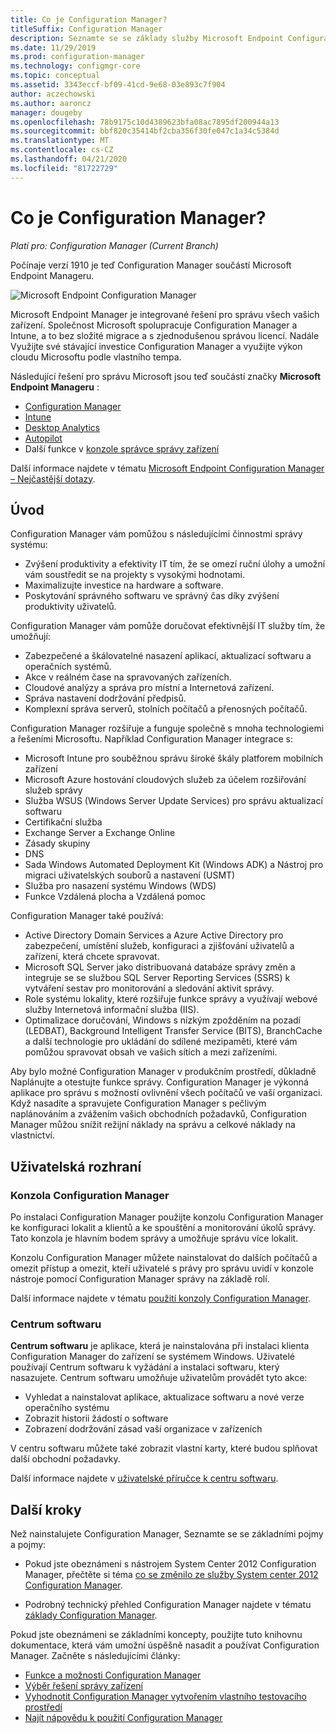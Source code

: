 ```yaml
---
title: Co je Configuration Manager?
titleSuffix: Configuration Manager
description: Seznamte se se základy služby Microsoft Endpoint Configuration Manager.
ms.date: 11/29/2019
ms.prod: configuration-manager
ms.technology: configmgr-core
ms.topic: conceptual
ms.assetid: 3343eccf-bf09-41cd-9e68-03e893c7f904
author: aczechowski
ms.author: aaroncz
manager: dougeby
ms.openlocfilehash: 78b9175c10d4389623bfa08ac7895df200944a13
ms.sourcegitcommit: bbf820c35414bf2cba356f30fe047c1a34c5384d
ms.translationtype: MT
ms.contentlocale: cs-CZ
ms.lasthandoff: 04/21/2020
ms.locfileid: "81722729"
---
```

# <a name="what-is-configuration-manager"></a>Co je Configuration Manager?

*Platí pro: Configuration Manager (Current Branch)*

Počínaje verzí 1910 je teď Configuration Manager součástí Microsoft Endpoint Manageru.

![Microsoft Endpoint Configuration Manager](media/4960084-endpoint-manager-logo.png)

Microsoft Endpoint Manager je integrované řešení pro správu všech vašich zařízení. Společnost Microsoft spolupracuje Configuration Manager a Intune, a to bez složité migrace a s zjednodušenou správou licencí. Nadále Využijte své stávající investice Configuration Manager a využijte výkon cloudu Microsoftu podle vlastního tempa.

Následující řešení pro správu Microsoft jsou teď součástí značky **Microsoft Endpoint Manageru** :

- [Configuration Manager](https://docs.microsoft.com/configmgr)
- [Intune](https://docs.microsoft.com/intune)
- [Desktop Analytics](../../desktop-analytics/overview.md)
- [Autopilot](https://docs.microsoft.com/intune/enrollment/enrollment-autopilot)
- Další funkce v [konzole správce správy zařízení](https://go.microsoft.com/fwlink/?linkid=2109094)

Další informace najdete v tématu [Microsoft Endpoint Configuration Manager – Nejčastější dotazy](microsoft-endpoint-manager-faq.md).

## <a name="introduction"></a>Úvod

Configuration Manager vám pomůžou s následujícími činnostmi správy systému:

- Zvýšení produktivity a efektivity IT tím, že se omezí ruční úlohy a umožní vám soustředit se na projekty s vysokými hodnotami.  
- Maximalizujte investice na hardware a software.  
- Poskytování správného softwaru ve správný čas díky zvýšení produktivity uživatelů.  

Configuration Manager vám pomůže doručovat efektivnější IT služby tím, že umožňují:

- Zabezpečené a škálovatelné nasazení aplikací, aktualizací softwaru a operačních systémů.
- Akce v reálném čase na spravovaných zařízeních.
- Cloudové analýzy a správa pro místní a Internetová zařízení.
- Správa nastavení dodržování předpisů.  
- Komplexní správa serverů, stolních počítačů a přenosných počítačů.

Configuration Manager rozšiřuje a funguje společně s mnoha technologiemi a řešeními Microsoftu. Například Configuration Manager integrace s:  

- Microsoft Intune pro souběžnou správu široké škály platforem mobilních zařízení
- Microsoft Azure hostování cloudových služeb za účelem rozšiřování služeb správy
- Služba WSUS (Windows Server Update Services) pro správu aktualizací softwaru
- Certifikační služba
- Exchange Server a Exchange Online
- Zásady skupiny
- DNS
- Sada Windows Automated Deployment Kit (Windows ADK) a Nástroj pro migraci uživatelských souborů a nastavení (USMT)
- Služba pro nasazení systému Windows (WDS)
- Funkce Vzdálená plocha a Vzdálená pomoc

Configuration Manager také používá:  

- Active Directory Domain Services a Azure Active Directory pro zabezpečení, umístění služeb, konfiguraci a zjišťování uživatelů a zařízení, která chcete spravovat.  
- Microsoft SQL Server jako distribuovaná databáze správy změn a integruje se se službou SQL Server Reporting Services (SSRS) k vytváření sestav pro monitorování a sledování aktivit správy.  
- Role systému lokality, které rozšiřuje funkce správy a využívají webové služby Internetová informační služba (IIS).
- Optimalizace doručování, Windows s nízkým zpožděním na pozadí (LEDBAT), Background Intelligent Transfer Service (BITS), BranchCache a další technologie pro ukládání do sdílené mezipaměti, které vám pomůžou spravovat obsah ve vašich sítích a mezi zařízeními.

Aby bylo možné Configuration Manager v produkčním prostředí, důkladně Naplánujte a otestujte funkce správy. Configuration Manager je výkonná aplikace pro správu s možností ovlivnění všech počítačů ve vaší organizaci. Když nasadíte a spravujete Configuration Manager s pečlivým naplánováním a zvážením vašich obchodních požadavků, Configuration Manager můžou snížit režijní náklady na správu a celkové náklady na vlastnictví.  

## <a name="user-interfaces"></a>Uživatelská rozhraní

### <a name="the-configuration-manager-console"></a><a name="BKMK_Console"></a>Konzola Configuration Manager

Po instalaci Configuration Manager použijte konzolu Configuration Manager ke konfiguraci lokalit a klientů a ke spouštění a monitorování úkolů správy. Tato konzola je hlavním bodem správy a umožňuje správu více lokalit.  

Konzolu Configuration Manager můžete nainstalovat do dalších počítačů a omezit přístup a omezit, kteří uživatelé s právy pro správu uvidí v konzole nástroje pomocí Configuration Manager správy na základě rolí.  

Další informace najdete v tématu [použití konzoly Configuration Manager](../servers/manage/admin-console.md).

### <a name="software-center"></a><a name="BKMK_ApplicationCatalog"></a>Centrum softwaru

**Centrum softwaru** je aplikace, která je nainstalována při instalaci klienta Configuration Manager do zařízení se systémem Windows. Uživatelé používají Centrum softwaru k vyžádání a instalaci softwaru, který nasazujete. Centrum softwaru umožňuje uživatelům provádět tyto akce:  

- Vyhledat a nainstalovat aplikace, aktualizace softwaru a nové verze operačního systému
- Zobrazit historii žádostí o software
- Zobrazení dodržování zásad vaší organizace v zařízeních

V centru softwaru můžete také zobrazit vlastní karty, které budou splňovat další obchodní požadavky.

Další informace najdete v [uživatelské příručce k centru softwaru](software-center.md).

## <a name="next-steps"></a>Další kroky

Než nainstalujete Configuration Manager, Seznamte se se základními pojmy a pojmy:

- Pokud jste obeznámeni s nástrojem System Center 2012 Configuration Manager, přečtěte si téma [co se změnilo ze služby System center 2012 Configuration Manager](../plan-design/changes/what-has-changed-from-configuration-manager-2012.md).

- Podrobný technický přehled Configuration Manager najdete v tématu [základy Configuration Manager](fundamentals.md).

Pokud jste obeznámeni se základními koncepty, použijte tuto knihovnu dokumentace, která vám umožní úspěšně nasadit a používat Configuration Manager. Začněte s následujícími články:

- [Funkce a možnosti Configuration Manager](../plan-design/changes/features-and-capabilities.md)  
- [Výběr řešení správy zařízení](../plan-design/choose-a-device-management-solution.md)  
- [Vyhodnotit Configuration Manager vytvořením vlastního testovacího prostředí](../get-started/set-up-your-lab.md)
- [Najít nápovědu k použití Configuration Manager](find-help.md)  
